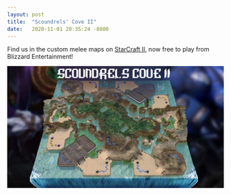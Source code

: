 ```yaml
---
layout: post
title:  "Scoundrels' Cove II"
date:   2020-11-01 20:35:24 -0800
---
```


Find us in the custom melee maps on [StarCraft II](https://starcraft2.com/en-us/), now free to play from Blizzard Entertainment! 

![Scoundrels Cove II StarCraft II Map By Outright Mental](/assets/images/Scoundrels-Cove-II-StarCraft-2-Map-By-Outright-Mental.jpg)